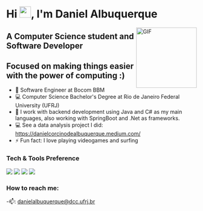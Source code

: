 # Hi <img width="30px" src="https://media.tenor.com/images/3b388fe03da271d2674faf85eb7c3fcd/tenor.gif" />, I'm Daniel Albuquerque

<img align="right" alt="GIF" height="160px" src="https://media.giphy.com/media/du3J3cXyzhj75IOgvA/giphy.gif" />

## A Computer Science student and Software Developer
## Focused on making things easier with the power of computing :)

- 🌱 Software Engineer at Bocom BBM
- 💻 Computer Science Bachelor's Degree at Rio de Janeiro Federal University (UFRJ)
- 🔭 I work with backend development using Java and C# as my main languages, also working with SpringBoot and .Net as frameworks.
- 💻 See a data analysis project I did: https://danielcorcinodealbuquerque.medium.com/
- ⚡ Fun fact: I love playing videogames and surfing

### Tech & Tools Preference

<img src="https://img.shields.io/badge/-Python-black?style=flat&logo=python&logoColor=white"> <img src="http://img.shields.io/badge/-Java-F89820?style=flat&logo=java&logoColor=white"> <img src="http://img.shields.io/badge/-VS%20Code-007ACC?style=flat&logo=visual%20studio%20code&logoColor=white"> <img src="http://img.shields.io/badge/-Github-000000?style=flat&logo=github&logoColor=FFFFFF">

### How to reach me:

-📫: danielalbuquerque@dcc.ufrj.br

